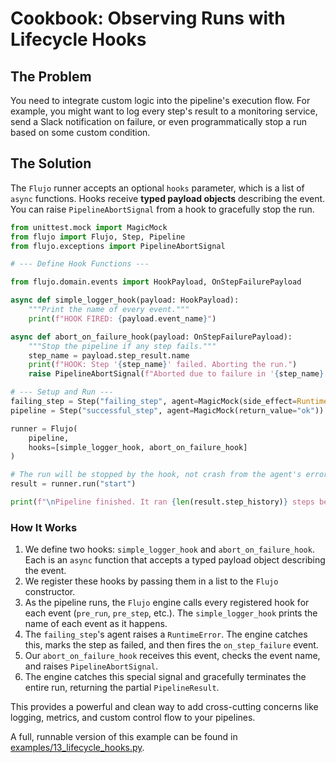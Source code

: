 # Cookbook: Observing Runs with Lifecycle Hooks

## The Problem

You need to integrate custom logic into the pipeline's execution flow. For example, you might want to log every step's result to a monitoring service, send a Slack notification on failure, or even programmatically stop a run based on some custom condition.

## The Solution

The `Flujo` runner accepts an optional `hooks` parameter, which is a list of `async` functions. Hooks receive **typed payload objects** describing the event. You can raise `PipelineAbortSignal` from a hook to gracefully stop the run.

```python
from unittest.mock import MagicMock
from flujo import Flujo, Step, Pipeline
from flujo.exceptions import PipelineAbortSignal

# --- Define Hook Functions ---

from flujo.domain.events import HookPayload, OnStepFailurePayload

async def simple_logger_hook(payload: HookPayload):
    """Print the name of every event."""
    print(f"HOOK FIRED: {payload.event_name}")

async def abort_on_failure_hook(payload: OnStepFailurePayload):
    """Stop the pipeline if any step fails."""
    step_name = payload.step_result.name
    print(f"HOOK: Step '{step_name}' failed. Aborting the run.")
    raise PipelineAbortSignal(f"Aborted due to failure in '{step_name}'")

# --- Setup and Run ---
failing_step = Step("failing_step", agent=MagicMock(side_effect=RuntimeError("An error occurred!")))
pipeline = Step("successful_step", agent=MagicMock(return_value="ok")) >> failing_step

runner = Flujo(
    pipeline,
    hooks=[simple_logger_hook, abort_on_failure_hook]
)

# The run will be stopped by the hook, not crash from the agent's error.
result = runner.run("start")

print(f"\nPipeline finished. It ran {len(result.step_history)} steps before being aborted by the hook.")
```

### How It Works

1.  We define two hooks: `simple_logger_hook` and `abort_on_failure_hook`. Each is an `async` function that accepts a typed payload object describing the event.
2.  We register these hooks by passing them in a list to the `Flujo` constructor.
3.  As the pipeline runs, the `Flujo` engine calls every registered hook for each event (`pre_run`, `pre_step`, etc.). The `simple_logger_hook` prints the name of each event as it happens.
4.  The `failing_step`'s agent raises a `RuntimeError`. The engine catches this, marks the step as failed, and then fires the `on_step_failure` event.
5.  Our `abort_on_failure_hook` receives this event, checks the event name, and raises `PipelineAbortSignal`.
6.  The engine catches this special signal and gracefully terminates the entire run, returning the partial `PipelineResult`.

This provides a powerful and clean way to add cross-cutting concerns like logging, metrics, and custom control flow to your pipelines.

A full, runnable version of this example can be found in [examples/13_lifecycle_hooks.py](https://github.com/aandresalvarez/flujo/blob/main/examples/13_lifecycle_hooks.py).

